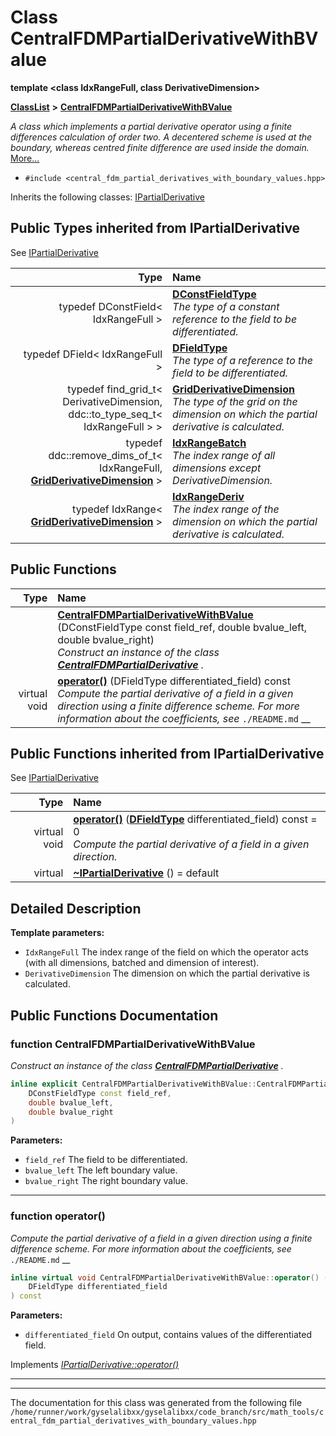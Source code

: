 

# Class CentralFDMPartialDerivativeWithBValue

**template &lt;class IdxRangeFull, class DerivativeDimension&gt;**



[**ClassList**](annotated.md) **>** [**CentralFDMPartialDerivativeWithBValue**](classCentralFDMPartialDerivativeWithBValue.md)



_A class which implements a partial derivative operator using a finite differences calculation of order two. A decentered scheme is used at the boundary, whereas centred finite difference are used inside the domain._ [More...](#detailed-description)

* `#include <central_fdm_partial_derivatives_with_boundary_values.hpp>`



Inherits the following classes: [IPartialDerivative](classIPartialDerivative.md)
















## Public Types inherited from IPartialDerivative

See [IPartialDerivative](classIPartialDerivative.md)

| Type | Name |
| ---: | :--- |
| typedef DConstField&lt; IdxRangeFull &gt; | [**DConstFieldType**](classIPartialDerivative.md#typedef-dconstfieldtype)  <br>_The type of a constant reference to the field to be differentiated._  |
| typedef DField&lt; IdxRangeFull &gt; | [**DFieldType**](classIPartialDerivative.md#typedef-dfieldtype)  <br>_The type of a reference to the field to be differentiated._  |
| typedef find\_grid\_t&lt; DerivativeDimension, ddc::to\_type\_seq\_t&lt; IdxRangeFull &gt; &gt; | [**GridDerivativeDimension**](classIPartialDerivative.md#typedef-gridderivativedimension)  <br>_The type of the grid on the dimension on which the partial derivative is calculated._  |
| typedef ddc::remove\_dims\_of\_t&lt; IdxRangeFull, [**GridDerivativeDimension**](classIPartialDerivative.md#typedef-gridderivativedimension) &gt; | [**IdxRangeBatch**](classIPartialDerivative.md#typedef-idxrangebatch)  <br>_The index range of all dimensions except DerivativeDimension._  |
| typedef IdxRange&lt; [**GridDerivativeDimension**](classIPartialDerivative.md#typedef-gridderivativedimension) &gt; | [**IdxRangeDeriv**](classIPartialDerivative.md#typedef-idxrangederiv)  <br>_The index range of the dimension on which the partial derivative is calculated._  |






































## Public Functions

| Type | Name |
| ---: | :--- |
|   | [**CentralFDMPartialDerivativeWithBValue**](#function-centralfdmpartialderivativewithbvalue) (DConstFieldType const field\_ref, double bvalue\_left, double bvalue\_right) <br>_Construct an instance of the class_ [_**CentralFDMPartialDerivative**_](classCentralFDMPartialDerivative.md) _._ |
| virtual void | [**operator()**](#function-operator) (DFieldType differentiated\_field) const<br>_Compute the partial derivative of a field in a given direction using a finite difference scheme. For more information about the coefficients, see_ `./README.md` __ |


## Public Functions inherited from IPartialDerivative

See [IPartialDerivative](classIPartialDerivative.md)

| Type | Name |
| ---: | :--- |
| virtual void | [**operator()**](classIPartialDerivative.md#function-operator) ([**DFieldType**](classIPartialDerivative.md#typedef-dfieldtype) differentiated\_field) const = 0<br>_Compute the partial derivative of a field in a given direction._  |
| virtual  | [**~IPartialDerivative**](classIPartialDerivative.md#function-ipartialderivative) () = default<br> |






















































## Detailed Description




**Template parameters:**


* `IdxRangeFull` The index range of the field on which the operator acts (with all dimensions, batched and dimension of interest). 
* `DerivativeDimension` The dimension on which the partial derivative is calculated. 




    
## Public Functions Documentation




### function CentralFDMPartialDerivativeWithBValue 

_Construct an instance of the class_ [_**CentralFDMPartialDerivative**_](classCentralFDMPartialDerivative.md) _._
```C++
inline explicit CentralFDMPartialDerivativeWithBValue::CentralFDMPartialDerivativeWithBValue (
    DConstFieldType const field_ref,
    double bvalue_left,
    double bvalue_right
) 
```





**Parameters:**


* `field_ref` The field to be differentiated. 
* `bvalue_left` The left boundary value. 
* `bvalue_right` The right boundary value. 




        

<hr>



### function operator() 

_Compute the partial derivative of a field in a given direction using a finite difference scheme. For more information about the coefficients, see_ `./README.md` __
```C++
inline virtual void CentralFDMPartialDerivativeWithBValue::operator() (
    DFieldType differentiated_field
) const
```





**Parameters:**


* `differentiated_field` On output, contains values of the differentiated field. 




        
Implements [*IPartialDerivative::operator()*](classIPartialDerivative.md#function-operator)


<hr>

------------------------------
The documentation for this class was generated from the following file `/home/runner/work/gyselalibxx/gyselalibxx/code_branch/src/math_tools/central_fdm_partial_derivatives_with_boundary_values.hpp`

